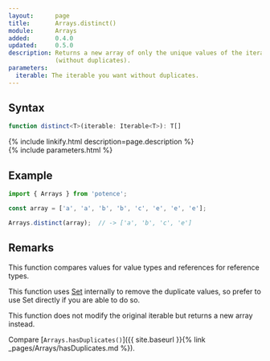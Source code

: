 ```yaml
---
layout:      page
title:       Arrays.distinct()
module:      Arrays
added:       0.4.0
updated:     0.5.0
description: Returns a new array of only the unique values of the iterable
             (without duplicates).
parameters:
  iterable: The iterable you want without duplicates.
---
```

## Syntax

```ts
function distinct<T>(iterable: Iterable<T>): T[]
```

<div class="description">{% include linkify.html description=page.description %}</div>
{% include parameters.html %}

## Example

```ts
import { Arrays } from 'potence';

const array = ['a', 'a', 'b', 'b', 'c', 'e', 'e', 'e'];

Arrays.distinct(array);  // -> ['a', 'b', 'c', 'e']
```

## Remarks

This function compares values for value types and references for reference
types.

This function uses
[Set](https://developer.mozilla.org/en-US/docs/Web/JavaScript/Reference/Global_Objects/Set)
internally to remove the duplicate values, so prefer to use Set directly
if you are able to do so.

This function does not modify the original iterable but returns a new array
instead.

Compare
[`Arrays.hasDuplicates()`]({{ site.baseurl }}{% link _pages/Arrays/hasDuplicates.md %}).
